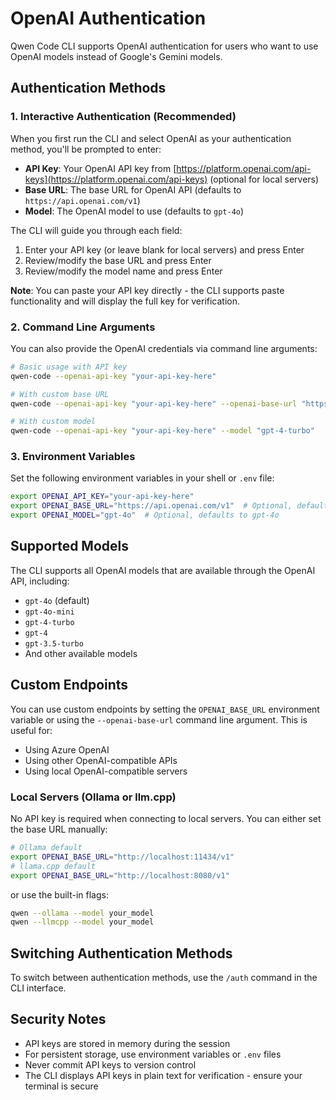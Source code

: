# OpenAI Authentication

Qwen Code CLI supports OpenAI authentication for users who want to use OpenAI models instead of Google's Gemini models.

## Authentication Methods

### 1. Interactive Authentication (Recommended)

When you first run the CLI and select OpenAI as your authentication method, you'll be prompted to enter:

- **API Key**: Your OpenAI API key from [https://platform.openai.com/api-keys](https://platform.openai.com/api-keys) (optional for local servers)
- **Base URL**: The base URL for OpenAI API (defaults to `https://api.openai.com/v1`)
- **Model**: The OpenAI model to use (defaults to `gpt-4o`)

The CLI will guide you through each field:

1. Enter your API key (or leave blank for local servers) and press Enter
2. Review/modify the base URL and press Enter
3. Review/modify the model name and press Enter

**Note**: You can paste your API key directly - the CLI supports paste functionality and will display the full key for verification.

### 2. Command Line Arguments

You can also provide the OpenAI credentials via command line arguments:

```bash
# Basic usage with API key
qwen-code --openai-api-key "your-api-key-here"

# With custom base URL
qwen-code --openai-api-key "your-api-key-here" --openai-base-url "https://your-custom-endpoint.com/v1"

# With custom model
qwen-code --openai-api-key "your-api-key-here" --model "gpt-4-turbo"
```

### 3. Environment Variables

Set the following environment variables in your shell or `.env` file:

```bash
export OPENAI_API_KEY="your-api-key-here"
export OPENAI_BASE_URL="https://api.openai.com/v1"  # Optional, defaults to this value
export OPENAI_MODEL="gpt-4o"  # Optional, defaults to gpt-4o
```

## Supported Models

The CLI supports all OpenAI models that are available through the OpenAI API, including:

- `gpt-4o` (default)
- `gpt-4o-mini`
- `gpt-4-turbo`
- `gpt-4`
- `gpt-3.5-turbo`
- And other available models

## Custom Endpoints

You can use custom endpoints by setting the `OPENAI_BASE_URL` environment variable or using the `--openai-base-url` command line argument. This is useful for:

- Using Azure OpenAI
- Using other OpenAI-compatible APIs
- Using local OpenAI-compatible servers

### Local Servers (Ollama or llm.cpp)

No API key is required when connecting to local servers. You can either set the
base URL manually:

```bash
# Ollama default
export OPENAI_BASE_URL="http://localhost:11434/v1"
# llama.cpp default
export OPENAI_BASE_URL="http://localhost:8080/v1"
```

or use the built-in flags:

```bash
qwen --ollama --model your_model
qwen --llmcpp --model your_model
```

## Switching Authentication Methods

To switch between authentication methods, use the `/auth` command in the CLI interface.

## Security Notes

- API keys are stored in memory during the session
- For persistent storage, use environment variables or `.env` files
- Never commit API keys to version control
- The CLI displays API keys in plain text for verification - ensure your terminal is secure

